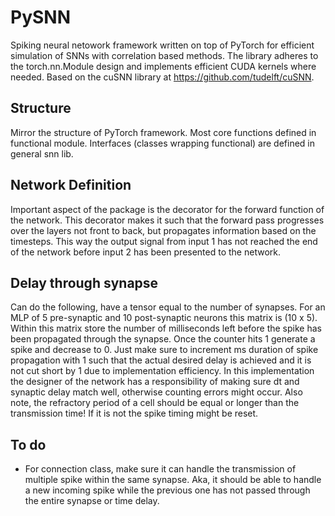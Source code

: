 # PySNN
Spiking neural netowork framework written on top of PyTorch for efficient simulation of SNNs with correlation based methods. The library adheres to the torch.nn.Module design and implements efficient CUDA kernels where needed.
Based on the cuSNN library at https://github.com/tudelft/cuSNN.

## Structure
Mirror the structure of PyTorch framework. Most core functions defined in functional module. Interfaces (classes wrapping functional) are
defined in general snn lib.

## Network Definition
Important aspect of the package is the decorator for the forward function of the network. This decorator makes it such that the forward pass
progresses over the layers not front to back, but propagates information based on the timesteps. This way the output signal from input 1 has
not reached the end of the network before input 2 has been presented to the network.

## Delay through synapse
Can do the following, have a tensor equal to the number of synapses. For an MLP of 5 pre-synaptic and 10 post-synaptic neurons this matrix
is (10 x 5). Within this matrix store the number of milliseconds left before the spike has been propagated through the synapse. Once the
counter hits 1 generate a spike and decrease to 0. Just make sure to increment ms duration of spike propagation with 1 such that the actual
desired delay is achieved and it is not cut short by 1 due to implementation efficiency. In this implementation the designer of the network
has a responsibility of making sure dt and synaptic delay match well, otherwise counting errors might occur. Also note, the refractory
period of a cell should be equal or longer than the transmission time! If it is not the spike timing might be reset.


## To do
- For connection class, make sure it can handle the transmission of multiple spike within the same synapse. Aka, it should be able to handle
  a new incoming spike while the previous one has not passed through the entire synapse or time delay.